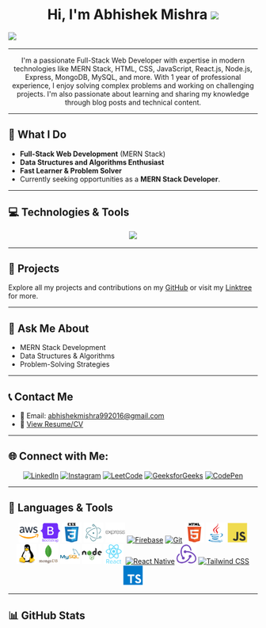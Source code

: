 <!-- Greeting and introduction -->
<h1 align="center">Hi, I'm Abhishek Mishra <img src="https://media.giphy.com/media/hvRJCLFzcasrR4ia7z/giphy.gif" width="35"></h1>

<a href="#" align="center">
  <img src="https://readme-typing-svg.herokuapp.com?color=FFF&center=true&lines=1500%2B+Hours+of+Coding+Experience;MERN+Stack+Developer;Data+Structures+and+Algorithms;Full+Stack+Web+Developer" />
</a>

<hr/>

<div align="center">
  <p align="center">
    I'm a passionate Full-Stack Web Developer with expertise in modern technologies like MERN Stack, HTML, CSS, JavaScript, React.js, Node.js, Express, MongoDB, MySQL, and more. With 1 year of professional experience, I enjoy solving complex problems and working on challenging projects. I'm also passionate about learning and sharing my knowledge through blog posts and technical content.
  </p>
</div>

---

## 🚀 What I Do
- **Full-Stack Web Development** (MERN Stack)
- **Data Structures and Algorithms Enthusiast**
- **Fast Learner & Problem Solver**
- Currently seeking opportunities as a **MERN Stack Developer**.

---

## 💻 Technologies & Tools
<p align="center">
  <a href="https://skillicons.dev">
    <img src="https://skillicons.dev/icons?i=html,css,tailwind,svg,javascript,react,nextjs,typescript,materialui,nodejs,expressjs,mongodb,git,mysql" />
  </a>
</p>

---

## 📂 Projects
Explore all my projects and contributions on my [GitHub](https://github.com/abhishek-mishra-77) or visit my [Linktree](https://linktr.ee/abhishekmishra07) for more.

---

## 🔎 Ask Me About
- MERN Stack Development
- Data Structures & Algorithms
- Problem-Solving Strategies

---

## 📞 Contact Me
- 📧 Email: [abhishekmishra992016@gmail.com](mailto:abhishekmishra992016@gmail.com)
- 📄 [View Resume/CV](https://drive.google.com/file/d/1cCxSvDLIykrJ-SbtiT4waPqP_6qP4DcB/view)

---

## 🌐 Connect with Me:
<p align="center">
  <a href="https://www.linkedin.com/in/abhishekmishra77/" target="_blank"><img src="https://img.shields.io/badge/LinkedIn-%230077B5?style=for-the-badge&logo=linkedin&logoColor=white" alt="LinkedIn" /></a>
  <a href="https://www.instagram.com/abhishekm_developer/" target="_blank"><img src="https://img.shields.io/badge/Instagram-%23E4405F?style=for-the-badge&logo=instagram&logoColor=white" alt="Instagram" /></a>
  <a href="https://leetcode.com/u/abhishekmishra992016/" target="_blank"><img src="https://img.shields.io/badge/LeetCode-%23F1F1F1?style=for-the-badge&logo=leetcode&logoColor=black" alt="LeetCode" /></a>
  <a href="https://www.geeksforgeeks.org/user/abhishekmissfie/" target="_blank"><img src="https://img.shields.io/badge/GeeksforGeeks-%2300C7B7?style=for-the-badge&logo=geeksforgeeks&logoColor=white" alt="GeeksforGeeks" /></a>
  <a href="https://codepen.io/abhishekmishra07" target="_blank"><img src="https://img.shields.io/badge/CodePen-%23131417?style=for-the-badge&logo=codepen&logoColor=white" alt="CodePen" /></a>
</p>

---

## 🔧 Languages & Tools
<p align="center">
  <a href="https://aws.amazon.com" target="_blank" rel="noreferrer"><img src="https://raw.githubusercontent.com/devicons/devicon/master/icons/amazonwebservices/amazonwebservices-original-wordmark.svg" alt="AWS" width="40" height="40"/></a>
  <a href="https://getbootstrap.com" target="_blank" rel="noreferrer"><img src="https://raw.githubusercontent.com/devicons/devicon/master/icons/bootstrap/bootstrap-plain-wordmark.svg" alt="Bootstrap" width="40" height="40"/></a>
  <a href="https://www.w3schools.com/css/" target="_blank" rel="noreferrer"><img src="https://raw.githubusercontent.com/devicons/devicon/master/icons/css3/css3-original-wordmark.svg" alt="CSS3" width="40" height="40"/></a>
  <a href="https://www.electronjs.org" target="_blank" rel="noreferrer"><img src="https://raw.githubusercontent.com/devicons/devicon/master/icons/electron/electron-original.svg" alt="Electron" width="40" height="40"/></a>
  <a href="https://expressjs.com" target="_blank" rel="noreferrer"><img src="https://raw.githubusercontent.com/devicons/devicon/master/icons/express/express-original-wordmark.svg" alt="Express" width="40" height="40"/></a>
  <a href="https://firebase.google.com/" target="_blank" rel="noreferrer"><img src="https://www.vectorlogo.zone/logos/firebase/firebase-icon.svg" alt="Firebase" width="40" height="40"/></a>
  <a href="https://git-scm.com/" target="_blank" rel="noreferrer"><img src="https://www.vectorlogo.zone/logos/git-scm/git-scm-icon.svg" alt="Git" width="40" height="40"/></a>
  <a href="https://www.w3.org/html/" target="_blank" rel="noreferrer"><img src="https://raw.githubusercontent.com/devicons/devicon/master/icons/html5/html5-original-wordmark.svg" alt="HTML5" width="40" height="40"/></a>
  <a href="https://www.java.com" target="_blank" rel="noreferrer"><img src="https://raw.githubusercontent.com/devicons/devicon/master/icons/java/java-original.svg" alt="Java" width="40" height="40"/></a>
  <a href="https://developer.mozilla.org/en-US/docs/Web/JavaScript" target="_blank" rel="noreferrer"><img src="https://raw.githubusercontent.com/devicons/devicon/master/icons/javascript/javascript-original.svg" alt="JavaScript" width="40" height="40"/></a>
  <a href="https://www.linux.org/" target="_blank" rel="noreferrer"><img src="https://raw.githubusercontent.com/devicons/devicon/master/icons/linux/linux-original.svg" alt="Linux" width="40" height="40"/></a>
  <a href="https://www.mongodb.com/" target="_blank" rel="noreferrer"><img src="https://raw.githubusercontent.com/devicons/devicon/master/icons/mongodb/mongodb-original-wordmark.svg" alt="MongoDB" width="40" height="40"/></a>
  <a href="https://www.mysql.com/" target="_blank" rel="noreferrer"><img src="https://raw.githubusercontent.com/devicons/devicon/master/icons/mysql/mysql-original-wordmark.svg" alt="MySQL" width="40" height="40"/></a>
  <a href="https://nodejs.org" target="_blank" rel="noreferrer"><img src="https://raw.githubusercontent.com/devicons/devicon/master/icons/nodejs/nodejs-original-wordmark.svg" alt="Node.js" width="40" height="40"/></a>
  <a href="https://reactjs.org/" target="_blank" rel="noreferrer"><img src="https://raw.githubusercontent.com/devicons/devicon/master/icons/react/react-original-wordmark.svg" alt="React" width="40" height="40"/></a>
  <a href="https://reactnative.dev/" target="_blank" rel="noreferrer"><img src="https://reactnative.dev/img/header_logo.svg" alt="React Native" width="40" height="40"/></a>
  <a href="https://redux.js.org" target="_blank" rel="noreferrer"><img src="https://raw.githubusercontent.com/devicons/devicon/master/icons/redux/redux-original.svg" alt="Redux" width="40" height="40"/></a>
  <a href="https://tailwindcss.com/" target="_blank" rel="noreferrer"><img src="https://www.vectorlogo.zone/logos/tailwindcss/tailwindcss-icon.svg" alt="Tailwind CSS" width="40" height="40"/></a>
  <a href="https://www.typescriptlang.org/" target="_blank" rel="noreferrer"><img src="https://raw.githubusercontent.com/devicons/devicon/master/icons/typescript/typescript-original.svg" alt="TypeScript" width="40" height="40"/></a>
</p>

---

## 📊 GitHub Stats

